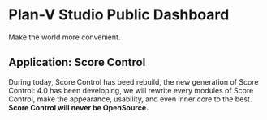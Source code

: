 # Plan-V Studio Public Dashboard
Make the world more convenient.

## Application: Score Control
During today, Score Control has beed rebuild, the new generation of Score Control: 4.0 has been developing, we will rewrite every modules of Score Control, make the appearance, usability, and even inner core to the best.
**Score Control will never be OpenSource.**
